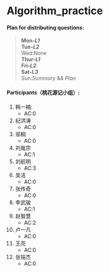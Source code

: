 # Algorithm_practice

#### Plan for distributing questions:
>**Mon-*L1***  
**Tue-*L2***  
Wed:None  
**Thur-*L1***  
**Fri-*L2***  
**Sat-*L3***  
Sun:*Summary* && *Plan*   

#### Participants（桃花源记小组）:
1. 韩一楠:
    - AC:0
2. 纪洪涛
    - AC:0
3. 邬桐
    - AC:0
4. 刘胤宗
    - AC:1
5. 刘航明   
    - AC:3
6. 吴洁     
    - AC:0
7. 张传奇   
    - AC:0
8. 李武骏   
    - AC:1
9. 赵智慧
    - AC:2
10. 卢一凡
    - AC:0
11. 王亮
    - AC:0
12. 张铭杰
    - AC:0
